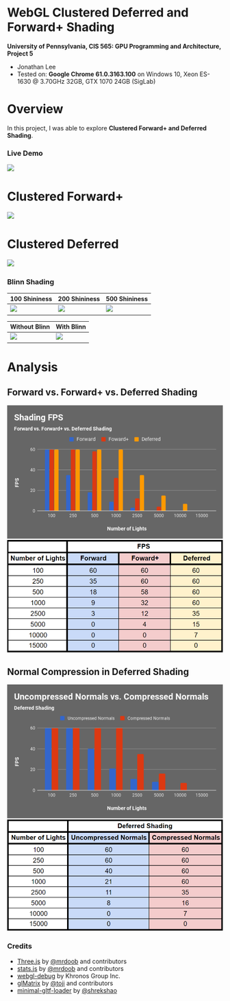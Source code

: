 WebGL Clustered Deferred and Forward+ Shading
======================

**University of Pennsylvania, CIS 565: GPU Programming and Architecture, Project 5**

* Jonathan Lee
* Tested on: **Google Chrome 61.0.3163.100** on
  Windows 10, Xeon ES-1630 @ 3.70GHz 32GB, GTX 1070 24GB (SigLab)

# Overview

In this project, I was able to explore **Clustered Forward+ and Deferred Shading**. 

### Live Demo

[![](images/shading.gif)](http://TODO.github.io/Project5B-WebGL-Deferred-Shading)

# Clustered Forward+

![](images/forward+.gif)



# Clustered Deferred

![](images/deferred.gif)

### Blinn Shading

| 100 Shininess             | 200 Shininess              | 500 Shininess            | 
|---------------------------|----------------------------|--------------------------|
| ![](images/100shine.gif)  | ![](images/200shine.gif)   | ![](images/500shine.gif) |  


| Without Blinn             | With Blinn                       | 
|---------------------------|----------------------------------|
| ![](images/500lights.gif) | ![](images/500lightsblinn.gif)   |

# Analysis

## Forward vs. Forward+ vs. Deferred Shading

![](images/shadingchart.png)
![](images/shadingfps.PNG)

## Normal Compression in Deferred Shading

![](images/deferredchart.png)
![](images/deferredfps.PNG)


### Credits

* [Three.js](https://github.com/mrdoob/three.js) by [@mrdoob](https://github.com/mrdoob) and contributors
* [stats.js](https://github.com/mrdoob/stats.js) by [@mrdoob](https://github.com/mrdoob) and contributors
* [webgl-debug](https://github.com/KhronosGroup/WebGLDeveloperTools) by Khronos Group Inc.
* [glMatrix](https://github.com/toji/gl-matrix) by [@toji](https://github.com/toji) and contributors
* [minimal-gltf-loader](https://github.com/shrekshao/minimal-gltf-loader) by [@shrekshao](https://github.com/shrekshao)
